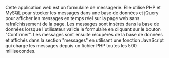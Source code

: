 Cette application web est un formulaire de messagerie. Elle utilise PHP et MySQL pour stocker les messages dans une base de données et jQuery pour afficher les messages en temps réel sur la page web sans rafraîchissement de la page. Les messages sont insérés dans la base de données lorsque l'utilisateur valide le formulaire en cliquant sur le bouton "Confirmer". Les messages sont ensuite récupérés de la base de données et affichés dans la section "messages" en utilisant une fonction JavaScript qui charge les messages depuis un fichier PHP toutes les 500 millisecondes.
